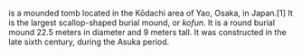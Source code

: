 is a mounded tomb located in the Kōdachi area of Yao, Osaka, in Japan.[1] It is the largest scallop-shaped burial mound, or _kofun_. It is a round burial mound 22.5 meters in diameter and 9 meters tall. It was constructed in the late sixth century, during the Asuka period.
